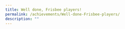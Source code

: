 ```yaml
---
title: Well done, Frisbee players!
permalink: /achievements/Well-done-Frisbee-players/
description: ""
---
```

